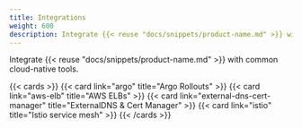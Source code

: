 ```yaml
---
title: Integrations
weight: 600
description: Integrate {{< reuse "docs/snippets/product-name.md" >}} with common cloud-native tools.
---
```


Integrate {{< reuse "docs/snippets/product-name.md" >}} with common cloud-native tools.

{{< cards >}}
  {{< card link="argo" title="Argo Rollouts" >}}
  {{< card link="aws-elb" title="AWS ELBs" >}}
  {{< card link="external-dns-cert-manager" title="ExternalDNS & Cert Manager" >}}
  {{< card link="istio" title="Istio service mesh" >}}
{{< /cards >}}